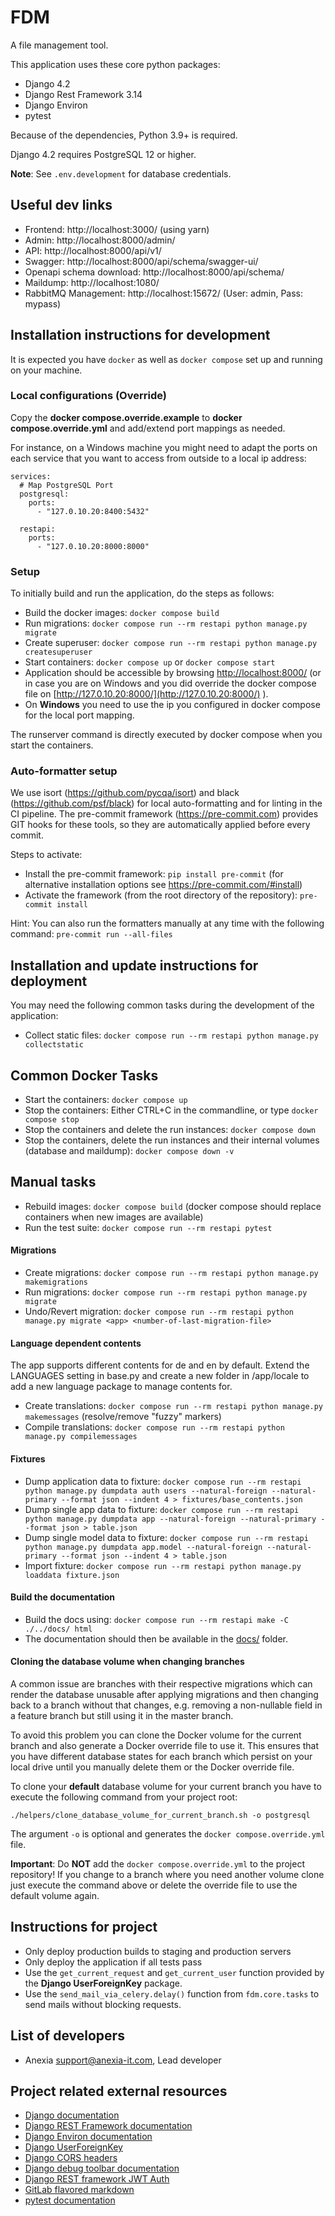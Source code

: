 # FDM

A file management tool.

This application uses these core python packages:
* Django 4.2
* Django Rest Framework 3.14
* Django Environ
* pytest

Because of the dependencies, Python 3.9+ is required.

Django 4.2 requires PostgreSQL 12 or higher.

**Note**: See `.env.development` for database credentials.

## Useful dev links

- Frontend: http://localhost:3000/ (using yarn)
- Admin: http://localhost:8000/admin/
- API: http://localhost:8000/api/v1/
- Swagger: http://localhost:8000/api/schema/swagger-ui/
- Openapi schema download: http://localhost:8000/api/schema/
- Maildump: http://localhost:1080/
- RabbitMQ Management: http://localhost:15672/  (User: admin, Pass: mypass)

## Installation instructions for development

It is expected you have `docker` as well as `docker compose` set up and running on your machine.

### Local configurations (Override)

Copy the **docker compose.override.example** to **docker compose.override.yml** and add/extend port mappings as needed.

For instance, on a Windows machine you might need to adapt the ports on each service that you want to access from outside to a local ip address:

```
services:
  # Map PostgreSQL Port
  postgresql:
    ports:
      - "127.0.10.20:8400:5432"

  restapi:
    ports:
      - "127.0.10.20:8000:8000"
```

### Setup

To initially build and run the application, do the steps as follows:
* Build the docker images: `docker compose build`
* Run migrations: `docker compose run --rm restapi python manage.py migrate`
* Create superuser: `docker compose run --rm restapi python manage.py createsuperuser`
* Start containers: `docker compose up` or `docker compose start`
* Application should be accessible by browsing [http://localhost:8000/](http://localhost:8000/) (or in case you are on Windows and you did override the docker compose file on [http://127.0.10.20:8000/](http://127.0.10.20:8000/) ).
* On **Windows** you need to use the ip you configured in docker compose for the local port mapping.

The runserver command is directly executed by docker compose when you start the containers.

### Auto-formatter setup
We use isort (https://github.com/pycqa/isort) and black (https://github.com/psf/black) for local auto-formatting and for linting in the CI pipeline.
The pre-commit framework (https://pre-commit.com) provides GIT hooks for these tools, so they are automatically applied before every commit.

Steps to activate:
* Install the pre-commit framework: `pip install pre-commit` (for alternative installation options see https://pre-commit.com/#install)
* Activate the framework (from the root directory of the repository): `pre-commit install`

Hint: You can also run the formatters manually at any time with the following command: `pre-commit run --all-files`

## Installation and update instructions for deployment

You may need the following common tasks during the development of the application:
* Collect static files: `docker compose run --rm restapi python manage.py collectstatic`

## Common Docker Tasks

* Start the containers: ``docker compose up``
* Stop the containers: Either CTRL+C in the commandline, or type ``docker compose stop``
* Stop the containers and delete the run instances: ``docker compose down``
* Stop the containers, delete the run instances and their internal volumes (database and maildump): ``docker compose down -v``

## Manual tasks

* Rebuild images: `docker compose build` (docker compose should replace containers when new images are available)
* Run the test suite: `docker compose run --rm restapi pytest`

#### Migrations

* Create migrations: `docker compose run --rm restapi python manage.py makemigrations`
* Run migrations: `docker compose run --rm restapi python manage.py migrate`
* Undo/Revert migration: `docker compose run --rm restapi python manage.py migrate <app> <number-of-last-migration-file>`

#### Language dependent contents
The app supports different contents for de and en by default.
Extend the LANGUAGES setting in base.py and create a new folder in /app/locale to add a new language package to manage contents for.

* Create translations: `docker compose run --rm restapi python manage.py makemessages`
  (resolve/remove "fuzzy" markers)
* Compile translations: `docker compose run --rm restapi python manage.py compilemessages`

#### Fixtures

* Dump application data to fixture: `docker compose run --rm restapi python manage.py dumpdata auth users --natural-foreign --natural-primary --format json --indent 4 > fixtures/base_contents.json`
* Dump single app data to fixture: `docker compose run --rm restapi python manage.py dumpdata app --natural-foreign --natural-primary --format json > table.json`
* Dump single model data to fixture: `docker compose run --rm restapi python manage.py dumpdata app.model --natural-foreign --natural-primary --format json --indent 4 > table.json`
* Import fixture: `docker compose run --rm restapi python manage.py loaddata fixture.json`

#### Build the documentation

* Build the docs using: `docker compose run --rm restapi make -C ./../docs/ html`
* The documentation should then be available in the [docs/](docs/) folder.

#### Cloning the database volume when changing branches

A common issue are branches with their respective migrations which can render the database unusable after applying migrations and then changing back to a branch without that changes, e.g. removing a non-nullable field in a feature branch but still using it in the master branch.

To avoid this problem you can clone the Docker volume for the current branch and also generate a Docker override file to use it. This ensures that you have different database states for each branch which persist on your local drive until you manually delete them or the Docker override file.

To clone your **default** database volume for your current branch you have to execute the following command from your project root:

```
./helpers/clone_database_volume_for_current_branch.sh -o postgresql
```

The argument `-o` is optional and generates the `docker compose.override.yml` file.

**Important**: Do **NOT** add the `docker compose.override.yml` to the project repository! If you change to a branch where you need another volume clone just execute the command above or delete the override file to use the default volume again.

## Instructions for project

* Only deploy production builds to staging and production servers
* Only deploy the application if all tests pass
* Use the `get_current_request` and `get_current_user` function provided by the **Django UserForeignKey** package.
* Use the `send_mail_via_celery.delay()` function from `fdm.core.tasks` to send mails without blocking requests.

## List of developers

* Anexia <support@anexia-it.com>, Lead developer

## Project related external resources

* [Django documentation](https://docs.djangoproject.com/en/4.2/)
* [Django REST Framework documentation](http://www.django-rest-framework.org/topics/documenting-your-api/)
* [Django Environ documentation](https://django-environ.readthedocs.io/en/latest/)
* [Django UserForeignKey](https://github.com/beachmachine/django-userforeignkey)
* [Django CORS headers](https://github.com/ottoyiu/django-cors-headers)
* [Django debug toolbar documentation](https://django-debug-toolbar.readthedocs.io/en/stable/)
* [Django REST framework JWT Auth](https://github.com/Styria-Digital/django-rest-framework-jwt)
* [GitLab flavored markdown](https://docs.gitlab.com/ee/user/markdown.html)
* [pytest documentation](https://docs.pytest.org/)
